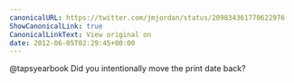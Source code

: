 ```yaml
---
canonicalURL: https://twitter.com/jmjordan/status/209834361770622976
ShowCanonicalLink: true
CanonicalLinkText: View original on
date: 2012-06-05T02:29:45+00:00
---
```

@tapsyearbook Did you intentionally move the print date back?
